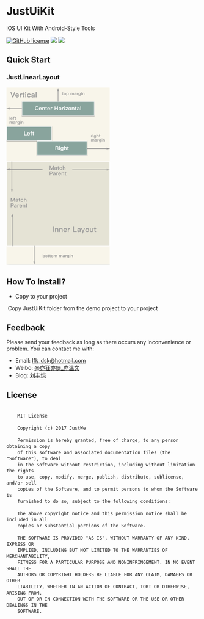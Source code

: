# JustUiKit
iOS UI Kit With Android-Style Tools

[![GitHub license](https://img.shields.io/badge/license-MIT-blue.svg)](https://raw.githubusercontent.com/lfkdsk/JustUiKit/master/LICENSE)
[![](https://img.shields.io/badge/JustUiKit-v0.1.1-green.svg)](https://github.com/lfkdsk/JustUiKit)
[![](https://img.shields.io/badge/support-iOS8%2B-green.svg)](https://github.com/lfkdsk/JustUiKit)

## Quick Start

### JustLinearLayout
![Vertical](art/vertical_layout.png)




## How To Install?

* Copy to your project

​      Copy JustUiKit folder from the demo project to your project

## Feedback
Please send your feedback as long as there occurs any inconvenience or problem. You can contact me with:
* Email: lfk_dsk@hotmail.com
* Weibo: [@亦狂亦侠_亦温文](http://www.weibo.com/u/2443510260)
* Blog:  [刘丰恺](https://lfkdsk.github.io)

## License

```

    MIT License

    Copyright (c) 2017 JustWe

    Permission is hereby granted, free of charge, to any person obtaining a copy
    of this software and associated documentation files (the "Software"), to deal
    in the Software without restriction, including without limitation the rights
    to use, copy, modify, merge, publish, distribute, sublicense, and/or sell
    copies of the Software, and to permit persons to whom the Software is
    furnished to do so, subject to the following conditions:

    The above copyright notice and this permission notice shall be included in all
    copies or substantial portions of the Software.

    THE SOFTWARE IS PROVIDED "AS IS", WITHOUT WARRANTY OF ANY KIND, EXPRESS OR
    IMPLIED, INCLUDING BUT NOT LIMITED TO THE WARRANTIES OF MERCHANTABILITY,
    FITNESS FOR A PARTICULAR PURPOSE AND NONINFRINGEMENT. IN NO EVENT SHALL THE
    AUTHORS OR COPYRIGHT HOLDERS BE LIABLE FOR ANY CLAIM, DAMAGES OR OTHER
    LIABILITY, WHETHER IN AN ACTION OF CONTRACT, TORT OR OTHERWISE, ARISING FROM,
    OUT OF OR IN CONNECTION WITH THE SOFTWARE OR THE USE OR OTHER DEALINGS IN THE
    SOFTWARE.


```
